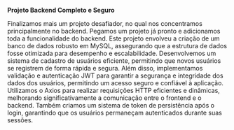 **Projeto Backend Completo e Seguro**

Finalizamos mais um projeto desafiador, no qual nos concentramos principalmente no backend. Pegamos um projeto já pronto e adicionamos toda a funcionalidade do backend. Este projeto envolveu a criação de um banco de dados robusto em MySQL, assegurando que a estrutura de dados fosse otimizada para desempenho e escalabilidade. Desenvolvemos um sistema de cadastro de usuários eficiente, permitindo que novos usuários se registrem de forma rápida e segura. Além disso, implementamos validação e autenticação JWT para garantir a segurança e integridade dos dados dos usuários, permitindo um acesso seguro e confiável à aplicação. Utilizamos o Axios para realizar requisições HTTP eficientes e dinâmicas, melhorando significativamente a comunicação entre o frontend e o backend. Também criamos um sistema de token de persistência após o login, garantindo que os usuários permaneçam autenticados durante suas sessões.
